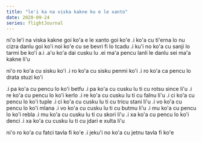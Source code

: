 ```yaml
---
title: "le'i ka na viska kakne ku e le xanto"
date: 2020-09-24
series: flightJournal
---
```


ni'o le'i na viska kakne goi ko'a e le xanto goi ko'e .i ko'a cu ti'erna lo nu
cizra danlu goi ko'i noi ko'e cu se bevri fi lo tcadu .i ku'i no ko'a cu sanji
lo tarmi be ko'i a.i .a'u ko'a dai cusku lu .ei ma'a pencu lanli le danlu sei ma'a kakne li'u

ni'o ro ko'a cu sisku ko'i .i ro ko'a cu sisku penmi ko'i .i ro ko'a ca pencu lo drata stuzi ko'i

.i pa ko'a cu pencu lo ko'i betfu .i pa ko'a cu cusku lu ti cu rotsu since li'u
.i re ko'a cu pencu lo ko'i kerlo .i re ko'a cu cusku lu ti cu falnu li'u
.i ci ko'a cu pencu lo ko'i tuple .i ci ko'a cu cusku lu ti cu tricu stani li'u
.i vo ko'a cu pencu lo ko'i mlana .i vo ko'a cu cusku lu ti cu butmu li'u
.i mu ko'a cu pencu lo ko'i rebla .i mu ko'a cu cusku lu ti cu skori li'u
.i xa ko'a cu pencu lo ko'i denci .i xa ko'a cu cusku lu ti cu jdari e xulta li'u

ni'o ro ko'a cu fatci tavla fi ko'e
.i jeku'i no ko'a cu jetnu tavla fi ko'e
